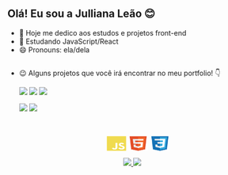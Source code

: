## Olá! Eu sou a Julliana Leão 😊


- 🔭 Hoje me dedico aos estudos e projetos front-end
- 🌱 Estudando JavaScript/React
- 😄 Pronouns: ela/dela
##
- 😉 Alguns projetos que você irá encontrar no meu portfolio! 👇
 

  
  
  <div>
    <a href="https://www.terabox.com/main?category=all&path=%2FIMC" target="_blank"><img src="https://data.terabox.com/thumbnail/bf98e29cb7486b9f5c494a5869f2b771?fid=4401010423484-250528-1065826174487161&rt=pr&sign=FDTAER-DCb740ccc5511e5e8fedcff06b081203-sMob%2fkz5CyhGRi4re0WJV11dv%2fk%3d&expires=8h&chkbd=0&chkv=0&dp-logid=369363721055260141&dp-callid=0&time=1668110400&size=c1536_u864&quality=90&vuk=4401010423484&ft=image&autopolicy=1" target="_blank"></a>
   <a href="https://www.terabox.com/main?category=all&path=%2FIMC" target="_blank"><img src="https://data.terabox.com/thumbnail/b91cfc7ea107e3ee8079dfbc36d2158d?fid=4401010423484-250528-606898137170490&rt=pr&sign=FDTAER-DCb740ccc5511e5e8fedcff06b081203-ZlvYyoxsprShnaDPmCtUbdqWZL8%3d&expires=8h&chkbd=0&chkv=0&dp-logid=368738841687621664&dp-callid=0&time=1668106800&size=c1536_u864&quality=90&vuk=4401010423484&ft=image&autopolicy=1" target="_blank"></a>
    <a href="https://www.terabox.com/main?category=all&path=%2FIMC" target="_blank"><img src="https://data.terabox.com/thumbnail/6d638af11db460da58021470f41218d6?fid=4401010423484-250528-905704307753611&rt=pr&sign=FDTAER-DCb740ccc5511e5e8fedcff06b081203-HtPV6lP%2bJAubA2X1PO7VgPiJ8eE%3d&expires=8h&chkbd=0&chkv=0&dp-logid=369154278158909840&dp-callid=0&time=1668110400&size=c1536_u864&quality=90&vuk=4401010423484&ft=image&autopolicy=1" target="_blank"></a>
  <div> 
  
  <a href="https://instagram.com/juleaodev" target="_blank"><img src="https://img.shields.io/badge/-Instagram-%23E4405F?style=for-the-badge&logo=instagram&logoColor=white" target="_blank"></a>
  <a href="https://www.linkedin.com/in/julliana-le%C3%A3o-8038a718b/" target="_blank"><img src="https://img.shields.io/badge/-LinkedIn-%230077B5?style=for-the-badge&logo=linkedin&logoColor=white" target="_blank"></a> 
    
    
   ##
    <div style="display: inline_block" align="center"><br>
  <img align="center" alt="Rafa-Js" height="30" width="40" src="https://raw.githubusercontent.com/devicons/devicon/master/icons/javascript/javascript-plain.svg">
  <img align="center" alt="Rafa-HTML" height="30" width="40" src="https://raw.githubusercontent.com/devicons/devicon/master/icons/html5/html5-original.svg">
  <img align="center" alt="Rafa-CSS" height="30" width="40" src="https://raw.githubusercontent.com/devicons/devicon/master/icons/css3/css3-original.svg">
</div>
    <div align="center">
  <a href="https://github.com/juhdev2022">
  <img height="150em" src="https://github-readme-stats.vercel.app/api?username=juhdev2022&show_icons=true&theme=radical&include_all_commits=true&count_private=true"/>
  <img height="150em" src="https://github-readme-stats.vercel.app/api/top-langs/?username=juhdev2022&layout=compact&langs_count=7&theme=radical"/>
</div>

  
    
      
  
  
 
 
 
